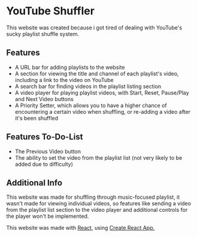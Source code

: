# YouTube Shuffler

This website was created because i got tired of dealing with YouTube's sucky playlist shuffle system.

## Features

* A URL bar for adding playlists to the website
* A section for viewing the title and channel of each playlist's video, including a link to the video on YouTube
* A search bar for finding videos in the playlist listing section
* A video player for playing playlist videos, with Start, Reset, Pause/Play and Next Video buttons
* A Priority Setter, which allows you to have a higher chance of encountering a certain video when shuffling, or re-adding a video after it's been shuffled

## Features To-Do-List

* The Previous Video button
* The ability to set the video from the playlist list (not very likely to be added due to difficulty)

## Additional Info

This website was made for shuffling through music-focused playlist, it wasn't made for viewing individual videos,
so features like sending a video from the playlist list section to the video player and additional controls for the player won't be implemented.

This website was made with [React](https://react.dev), using [Create React App.](https://create-react-app.dev)